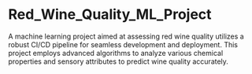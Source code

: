 # Red_Wine_Quality_ML_Project
A machine learning project aimed at assessing red wine quality utilizes a robust CI/CD pipeline for seamless development and deployment. This project employs advanced algorithms to analyze various chemical properties and sensory attributes to predict wine quality accurately. 
